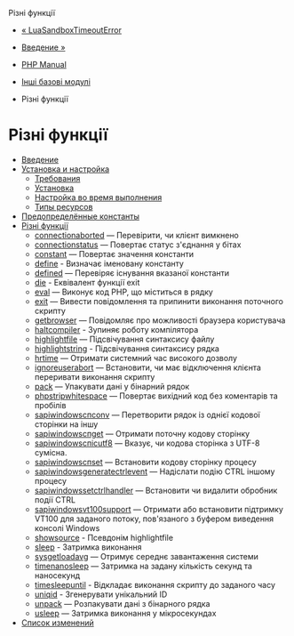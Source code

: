 Різні функції

-   [« LuaSandboxTimeoutError](class.luasandboxtimeouterror.html)
    
-   [Введение »](intro.misc.html)
    
-   [PHP Manual](index.html)
    
-   [Інші базові модулі](refs.basic.other.html)
    
-   Різні функції
    

# Різні функції

-   [Введение](intro.misc.html)
-   [Установка и настройка](misc.setup.html)
    -   [Требования](misc.requirements.html)
    -   [Установка](misc.installation.html)
    -   [Настройка во время выполнения](misc.configuration.html)
    -   [Типы ресурсов](misc.resources.html)
-   [Предопределённые константы](misc.constants.html)
-   [Різні функції](ref.misc.html)
    -   [connectionaborted](function.connection-aborted.html) — Перевірити, чи клієнт вимкнено
    -   [connectionstatus](function.connection-status.html) — Повертає статус з'єднання у бітах
    -   [constant](function.constant.html) — Повертає значення константи
    -   [define](function.define.html) - Визначає іменовану константу
    -   [defined](function.defined.html) — Перевіряє існування вказаної константи
    -   [die](function.die.html) - Еквівалент функції exit
    -   [eval](function.eval.html) — Виконує код PHP, що міститься в рядку
    -   [exit](function.exit.html) — Вивести повідомлення та припинити виконання поточного скрипту
    -   [getbrowser](function.get-browser.html) — Повідомляє про можливості браузера користувача
    -   [haltcompiler](function.halt-compiler.html) - Зупиняє роботу компілятора
    -   [highlightfile](function.highlight-file.html) — Підсвічування синтаксису файлу
    -   [highlightstring](function.highlight-string.html) - Підсвічування синтаксису рядка
    -   [hrtime](function.hrtime.html) — Отримати системний час високого дозволу
    -   [ignoreuserabort](function.ignore-user-abort.html) — Встановити, чи має відключення клієнта переривати виконання скрипту
    -   [pack](function.pack.html) — Упакувати дані у бінарний рядок
    -   [phpstripwhitespace](function.php-strip-whitespace.html) — Повертає вихідний код без коментарів та пробілів
    -   [sapiwindowsспconv](function.sapi-windows-cp-conv.html) — Перетворити рядок із однієї кодової сторінки на іншу
    -   [sapiwindowsспget](function.sapi-windows-cp-get.html) — Отримати поточну кодову сторінку
    -   [sapiwindowsспісutf8](function.sapi-windows-cp-is-utf8.html) — Вказує, чи кодова сторінка з UTF-8 сумісна.
    -   [sapiwindowsспset](function.sapi-windows-cp-set.html) — Встановити кодову сторінку процесу
    -   [sapiwindowsgeneratectrlevent](function.sapi-windows-generate-ctrl-event.html) — Надіслати подію CTRL іншому процесу
    -   [sapiwindowssetctrlhandler](function.sapi-windows-set-ctrl-handler.html) — Встановити чи видалити обробник події CTRL
    -   [sapiwindowsvt100support](function.sapi-windows-vt100-support.html) — Отримати або встановити підтримку VT100 для заданого потоку, пов'язаного з буфером виведення консолі Windows
    -   [showsource](function.show-source.html) - Псевдонім highlightfile
    -   [sleep](function.sleep.html) - Затримка виконання
    -   [sysgetloadavg](function.sys-getloadavg.html) — Отримує середнє завантаження системи
    -   [timenanosleep](function.time-nanosleep.html) — Затримка на задану кількість секунд та наносекунд
    -   [timesleepuntil](function.time-sleep-until.html) - Відкладає виконання скрипту до заданого часу
    -   [uniqid](function.uniqid.html) - Згенерувати унікальний ID
    -   [unpack](function.unpack.html) — Розпакувати дані з бінарного рядка
    -   [usleep](function.usleep.html) — Затримка виконання у мікросекундах
-   [Список изменений](changelog.misc.html)
